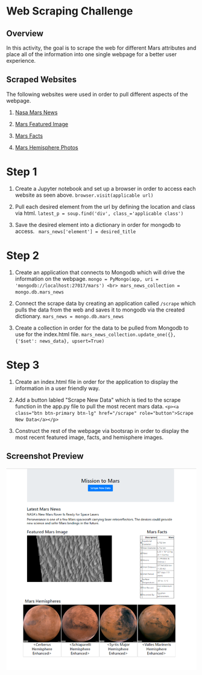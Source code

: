 # Web Scraping Challenge

## Overview

In this activity, the goal is to scrape the web for different Mars attributes and place all of the information into one single webpage for a better user experience.

## Scraped Websites

The following websites were used in order to pull different aspects of the webpage.

1. [Nasa Mars News](https://redplanetscience.com/)

2. [Mars Featured Image](https://spaceimages-mars.com)

3. [Mars Facts](https://galaxyfacts-mars.com)

4. [Mars Hemisphere Photos](https://marshemispheres.com/)

# Step 1

1. Create a Jupyter notebook and set up a browser in order to access each website as seen above. `browser.visit(applicable url)`

2. Pull each desired element from the url by defining the location and class via html. `latest_p = soup.find('div', class_='applicable class')`

3. Save the desired element into a dictionary in order for mongodb to access. ` mars_news['element'] = desired_title`

# Step 2

1. Create an application that connects to Mongodb which will drive the information on the webpage. `mongo = PyMongo(app, uri = 'mongodb://localhost:27017/mars') <br> mars_news_collection = mongo.db.mars_news`

2. Connect the scrape data by creating an application called `/scrape` which pulls the data from the web and saves it to mongodb via the created dictionary. `mars_news = mongo.db.mars_news`

3. Create a collection in order for the data to be pulled from Mongodb to use for the index.html file. `mars_news_collection.update_one({}, {'$set': news_data}, upsert=True)`

# Step 3

1. Create an index.html file in order for the application to display the information in a user friendly way. 

2. Add a button labled "Scrape New Data" which is tied to the scrape function in the app.py file to pull the most recent mars data. `<p><a class="btn btn-primary btn-lg" href="/scrape" role="button">Scrape New Data</a></p>`

3. Construct the rest of the webpage via bootsrap in order to display the most recent featured image, facts, and hemisphere images. 

## Screenshot Preview

![Mars_preview.png](Mission%20to%20mars/Screenshots/Mars_preview.png)